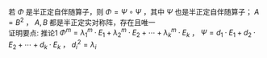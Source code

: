若 $\Phi$ 是半正定自伴随算子，则 $\Phi=\Psi\circ\Psi$ ，其中 $\Psi$ 也是半正定自伴随算子； $A=B^2$ ， $A,B$ 都是半正定实对称阵，存在且唯一    
证明要点: 推论1  $\Phi^m=\lambda_1^m\cdot E_1+\lambda_2^m\cdot E_2+\cdots+\lambda_k^m\cdot E_k$ ， $\Psi=d_1\cdot E_1+d_2\cdot E_2+\cdots+d_k\cdot E_k$ ， $d_i^2=\lambda_i$     
